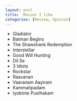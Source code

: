 ```yaml
---
layout: post
title:  Movies I like
categories: [Review, Opinion]
---
```


- Gladiator
- Batman Begins
- The Shawshank Redemption
- Interstellar
- Good Will Hunting
- Dil Se
- 3 Idiots
- Rockstar
- Raavanan
- Vaaranam Aayiram
- Kammatipadam
- Iyobinte Pusthakam
